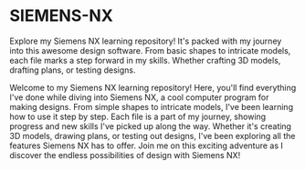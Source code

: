 # SIEMENS-NX
Explore my Siemens NX learning repository! It's packed with my journey into this awesome design software. From basic shapes to intricate models, each file marks a step forward in my skills. Whether crafting 3D models, drafting plans, or testing designs.


Welcome to my Siemens NX learning repository! Here, you'll find everything I've done while diving into Siemens NX, a cool computer program for making designs. From simple shapes to intricate models, I've been learning how to use it step by step. Each file is a part of my journey, showing progress and new skills I've picked up along the way. Whether it's creating 3D models, drawing plans, or testing out designs, I've been exploring all the features Siemens NX has to offer. Join me on this exciting adventure as I discover the endless possibilities of design with Siemens NX!
